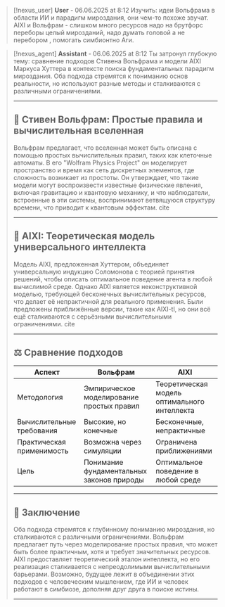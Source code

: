 >[!nexus_user] **User** - 06.06.2025 at 8:12
> Изучить: идеи Вольфрама в области ИИ и парадигм мироздания, они чем-то похоже звучат. AIXI и Вольфрам - слишком много ресурсов надо на брутфорс переборы целый мирозданий, надо думать головой а не перебором , помогать симбионтно Аги.
<!-- UID: c0497dcc-8f4f-4951-8e69-d6933a91147b -->




>[!nexus_agent] **Assistant** - 06.06.2025 at 8:12
> Ты затронул глубокую тему: сравнение подходов Стивена Вольфрама и модели AIXI Маркуса Хуттера в контексте поиска фундаментальных парадигм мироздания. Оба подхода стремятся к пониманию основ реальности, но используют разные методы и сталкиваются с различными ограничениями.
> 
> ---
> 
> ## 🧠 Стивен Вольфрам: Простые правила и вычислительная вселенная
> 
> Вольфрам предлагает, что вселенная может быть описана с помощью простых вычислительных правил, таких как клеточные автоматы. В его "Wolfram Physics Project" он моделирует пространство и время как сеть дискретных элементов, где сложность возникает из простоты. Он утверждает, что такие модели могут воспроизвести известные физические явления, включая гравитацию и квантовую механику, и что наблюдатели, встроенные в эти системы, воспринимают ветвящуюся структуру времени, что приводит к квантовым эффектам. cite
> 
> ---
> 
> ## 🤖 AIXI: Теоретическая модель универсального интеллекта
> 
> Модель AIXI, предложенная Хуттером, объединяет универсальную индукцию Соломонова с теорией принятия решений, чтобы описать оптимальное поведение агента в любой вычислимой среде. Однако AIXI является неконструктивной моделью, требующей бесконечных вычислительных ресурсов, что делает её непрактичной для реального применения. Были предложены приближённые версии, такие как AIXI-tl, но они всё ещё сталкиваются с серьёзными вычислительными ограничениями. cite
> 
> ---
> 
> ## ⚖️ Сравнение подходов
> 
> | Аспект | Вольфрам | AIXI |
> |-----------------------------|------------------------------------------------|-----------------------------------------------|
> | Методология | Эмпирическое моделирование простых правил | Теоретическая модель оптимального интеллекта |
> | Вычислительные требования | Высокие, но конечные | Бесконечные, непрактичные |
> | Практическая применимость | Возможна через симуляции | Ограничена приближениями |
> | Цель | Понимание фундаментальных законов природы | Оптимальное поведение в любой среде |
> 
> ---
> 
> ## 🧩 Заключение
> 
> Оба подхода стремятся к глубинному пониманию мироздания, но сталкиваются с различными ограничениями. Вольфрам предлагает путь через моделирование простых правил, что может быть более практичным, хотя и требует значительных ресурсов. AIXI предоставляет теоретический эталон интеллекта, но его реализация сталкивается с непреодолимыми вычислительными барьерами. Возможно, будущее лежит в объединении этих подходов с человеческим мышлением, где ИИ и человек работают в симбиозе, дополняя друг друга в поиске истины.
> 
> ---
<!-- UID: 6e0d6ab8-61d7-4f8e-b769-09f3cead7ea9 -->